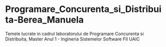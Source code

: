 # Programare_Concurenta_si_Distribuita-Berea_Manuela
Temele lucrate in cadrul laboratorului de Programare Concurenta si Distribuita, Master Anul 1 - Ingineria Sistemelor Software FII UAIC

